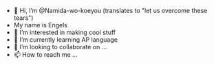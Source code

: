 - 👋 Hi, I’m @Namida-wo-koeyou (translates to "let us overcome these tears")
- My name is Engels
- 👀 I’m interested in making cool stuff
- 🌱 I’m currently learning AP language
- 💞️ I’m looking to collaborate on ...
- 📫 How to reach me ...

<!---
Namida-wo-koeyou/Namida-wo-koeyou is a ✨ special ✨ repository because its `README.md` (this file) appears on your GitHub profile.
You can click the Preview link to take a look at your changes.
---> 
